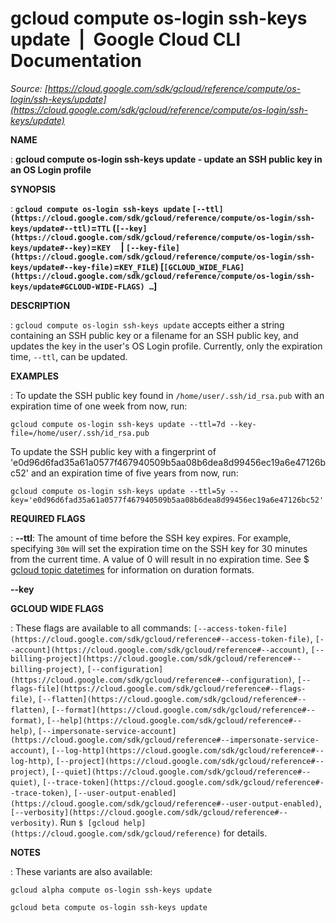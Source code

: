 # gcloud compute os-login ssh-keys update  |  Google Cloud CLI Documentation

*Source: [https://cloud.google.com/sdk/gcloud/reference/compute/os-login/ssh-keys/update](https://cloud.google.com/sdk/gcloud/reference/compute/os-login/ssh-keys/update)*

**NAME**

: **gcloud compute os-login ssh-keys update - update an SSH public key in an OS Login profile**

**SYNOPSIS**

: **`gcloud compute os-login ssh-keys update` `[--ttl](https://cloud.google.com/sdk/gcloud/reference/compute/os-login/ssh-keys/update#--ttl)`=`TTL` (`[--key](https://cloud.google.com/sdk/gcloud/reference/compute/os-login/ssh-keys/update#--key)`=`KEY`     | `[--key-file](https://cloud.google.com/sdk/gcloud/reference/compute/os-login/ssh-keys/update#--key-file)`=`KEY_FILE`) [`[GCLOUD_WIDE_FLAG](https://cloud.google.com/sdk/gcloud/reference/compute/os-login/ssh-keys/update#GCLOUD-WIDE-FLAGS) …`]**

**DESCRIPTION**

: `gcloud compute os-login ssh-keys update` accepts either a string
containing an SSH public key or a filename for an SSH public key, and updates
the key in the user's OS Login profile. Currently, only the expiration time,
``--ttl``, can be updated.

**EXAMPLES**

: To update the SSH public key found in `/home/user/.ssh/id_rsa.pub`
with an expiration time of one week from now, run:

```
gcloud compute os-login ssh-keys update --ttl=7d --key-file=/home/user/.ssh/id_rsa.pub
```

To update the SSH public key with a fingerprint of
'e0d96d6fad35a61a0577f467940509b5aa08b6dea8d99456ec19a6e47126bc52' and an
expiration time of five years from now, run:

```
gcloud compute os-login ssh-keys update --ttl=5y --key='e0d96d6fad35a61a0577f467940509b5aa08b6dea8d99456ec19a6e47126bc52'
```

**REQUIRED FLAGS**

: **--ttl**:
The amount of time before the SSH key expires. For example, specifying
``30m`` will set the expiration time on the SSH
key for 30 minutes from the current time. A value of 0 will result in no
expiration time. See $ [gcloud
topic datetimes](https://cloud.google.com/sdk/gcloud/reference/topic/datetimes) for information on duration formats.

**--key**

**GCLOUD WIDE FLAGS**

: These flags are available to all commands: `[--access-token-file](https://cloud.google.com/sdk/gcloud/reference#--access-token-file)`,
`[--account](https://cloud.google.com/sdk/gcloud/reference#--account)`, `[--billing-project](https://cloud.google.com/sdk/gcloud/reference#--billing-project)`,
`[--configuration](https://cloud.google.com/sdk/gcloud/reference#--configuration)`,
`[--flags-file](https://cloud.google.com/sdk/gcloud/reference#--flags-file)`,
`[--flatten](https://cloud.google.com/sdk/gcloud/reference#--flatten)`, `[--format](https://cloud.google.com/sdk/gcloud/reference#--format)`, `[--help](https://cloud.google.com/sdk/gcloud/reference#--help)`, `[--impersonate-service-account](https://cloud.google.com/sdk/gcloud/reference#--impersonate-service-account)`,
`[--log-http](https://cloud.google.com/sdk/gcloud/reference#--log-http)`,
`[--project](https://cloud.google.com/sdk/gcloud/reference#--project)`, `[--quiet](https://cloud.google.com/sdk/gcloud/reference#--quiet)`, `[--trace-token](https://cloud.google.com/sdk/gcloud/reference#--trace-token)`, `[--user-output-enabled](https://cloud.google.com/sdk/gcloud/reference#--user-output-enabled)`,
`[--verbosity](https://cloud.google.com/sdk/gcloud/reference#--verbosity)`.
Run `$ [gcloud help](https://cloud.google.com/sdk/gcloud/reference)` for details.

**NOTES**

: These variants are also available:

```
gcloud alpha compute os-login ssh-keys update
```

```
gcloud beta compute os-login ssh-keys update
```